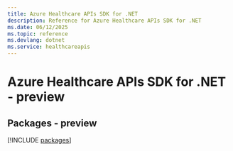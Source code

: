 ```yaml
---
title: Azure Healthcare APIs SDK for .NET
description: Reference for Azure Healthcare APIs SDK for .NET
ms.date: 06/12/2025
ms.topic: reference
ms.devlang: dotnet
ms.service: healthcareapis
---
```

# Azure Healthcare APIs SDK for .NET - preview
## Packages - preview
[!INCLUDE [packages](healthcare-apis-index.md)]